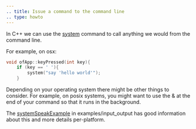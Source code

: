 ```yaml
---
.. title: Issue a command to the command line
.. type: howto
---
```



In C++ we can use the [system](http://www.cplusplus.com/reference/cstdlib/system/) command to call anything we would from the command line. 

For example, on osx: 

```cpp
void ofApp::keyPressed(int key){
    if (key == ' '){
        system("say 'hello world'");
    }

```

Depending on your operating system there might be other things to consider.  For example, on posix systems, you might want to use the & at the end of your command so that it runs in the background. 

The [systemSpeakExample](https://github.com/openframeworks/openFrameworks/tree/master/examples/input_output/systemSpeakExample) in examples/input_output has good information about this and more details per-platform. 


